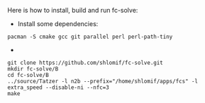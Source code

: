 Here is how to install, build and run fc-solve:

* Install some dependencies:

```
pacman -S cmake gcc git parallel perl perl-path-tiny
```

*

```
git clone https://github.com/shlomif/fc-solve.git
mkdir fc-solve/B
cd fc-solve/B
../source/Tatzer -l n2b --prefix="/home/shlomif/apps/fcs" -l extra_speed --disable-ni --nfc=3
make
```

